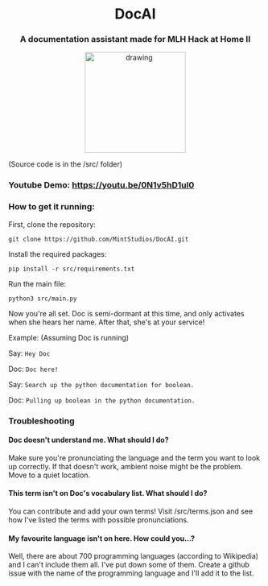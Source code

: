 <h1 align="center">DocAI</h1>
<h3 align="center">A documentation assistant made for MLH Hack at Home II</h3>
<p align="center">
<img src="https://user-images.githubusercontent.com/54677274/116800274-abaa1480-aacd-11eb-92dc-6cee964ae4b7.png" alt="drawing" align="center" width="200" height="200"/>
</p>
(Source code is in the /src/ folder)

### Youtube Demo: https://youtu.be/0N1v5hD1ul0


### How to get it running:

First, clone the repository:

`git clone https://github.com/MintStudios/DocAI.git`

Install the required packages:

`pip install -r src/requirements.txt`

Run the main file:

`python3 src/main.py`

Now you're all set. Doc is semi-dormant at this time, and only activates when she hears her name. After that, she's at your service!

Example:
(Assuming Doc is running)

Say: `Hey Doc`

Doc: `Doc here!`

Say: `Search up the python documentation for boolean.`

Doc: `Pulling up boolean in the python documentation.`

### Troubleshooting
#### Doc doesn't understand me. What should I do?
Make sure you're pronunciating the language and the term you want to look up correctly. If that doesn't work, ambient noise might be the problem. Move to a quiet location.

#### This term isn't on Doc's vocabulary list. What should I do?
You can contribute and add your own terms! Visit /src/terms.json and see how I've listed the terms with possible pronunciations.

#### My favourite language isn't on here. How could you...?
Well, there are about 700 programming languages (according to Wikipedia) and I can't include them all. I've put down some of them. Create a github issue with the name of the programming language and I'll add it to the list.
